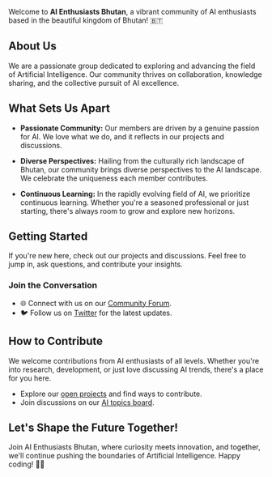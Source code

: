 Welcome to **AI Enthusiasts Bhutan**, a vibrant community of AI enthusiasts based in the beautiful kingdom of Bhutan! 🇧🇹

## About Us

We are a passionate group dedicated to exploring and advancing the field of Artificial Intelligence. Our community thrives on collaboration, knowledge sharing, and the collective pursuit of AI excellence.

## What Sets Us Apart

- **Passionate Community:** Our members are driven by a genuine passion for AI. We love what we do, and it reflects in our projects and discussions.

- **Diverse Perspectives:** Hailing from the culturally rich landscape of Bhutan, our community brings diverse perspectives to the AI landscape. We celebrate the uniqueness each member contributes.

- **Continuous Learning:** In the rapidly evolving field of AI, we prioritize continuous learning. Whether you're a seasoned professional or just starting, there's always room to grow and explore new horizons.

## Getting Started

If you're new here, check out our projects and discussions. Feel free to jump in, ask questions, and contribute your insights.

### Join the Conversation

- 🌐 Connect with us on our [Community Forum](#).
- 🐦 Follow us on [Twitter](#) for the latest updates.

## How to Contribute

We welcome contributions from AI enthusiasts of all levels. Whether you're into research, development, or just love discussing AI trends, there's a place for you here.

- Explore our [open projects](#) and find ways to contribute.
- Join discussions on our [AI topics board](#).

## Let's Shape the Future Together!

Join AI Enthusiasts Bhutan, where curiosity meets innovation, and together, we'll continue pushing the boundaries of Artificial Intelligence. Happy coding! 🤖✨
